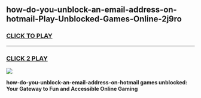 
## how-do-you-unblock-an-email-address-on-hotmail-Play-Unblocked-Games-Online-2j9ro
<h3>
<a href="https://premium76.site?title=how-do-you-unblock-an-email-address-on-hotmail&ref=25A">CLICK TO PLAY</a></h3>
<hr>

<h3>
<a href="https://premium76.site?title=how-do-you-unblock-an-email-address-on-hotmail&ref=25A">CLICK 2 PLAY</a>
  
</h3>

<a href="https://premium76.site?title=how-do-you-unblock-an-email-address-on-hotmail&ref=25A"><img src="https://clearcache.store/games.png"></a>


**how-do-you-unblock-an-email-address-on-hotmail games unblocked: Your Gateway to Fun and Accessible Online Gaming**
